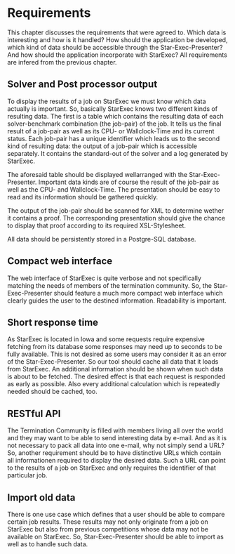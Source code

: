 # Requirements

This chapter discusses the requirements that were agreed to. Which data is interesting and how is it handled? How should the application be developed, which kind of data should be accessible through the Star-Exec-Presenter? And how should the application incorporate with StarExec? All requirements are infered from the previous chapter.

## Solver and Post processor output

To display the results of a job on StarExec we must know which data actually is important. So, basically StarExec knows two different kinds of resulting data. The first is a table which contains the resulting data of each solver-benchmark combination (the job-pair) of the job. It tells us the final result of a job-pair as well as its CPU- or Wallclock-Time and its current status. Each job-pair has a unique identifier which leads us to the second kind of resulting data: the output of a job-pair which is accessible separately. It contains the standard-out of the solver and a log generated by StarExec.

The aforesaid table should be displayed wellarranged with the Star-Exec-Presenter. Important data kinds are of course the result of the job-pair as well as the CPU- and Wallclock-Time. The presentation should be easy to read and its information should be gathered quickly.

The output of the job-pair should be scanned for XML to determine wether it contains a proof. The corresponding presentation should give the chance to display that proof according to its required XSL-Stylesheet.

All data should be persistently stored in a Postgre-SQL database.

## Compact web interface

The web interface of StarExec is quite verbose and not specifically matching the needs of members of the termination community. So, the Star-Exec-Presenter should feature a much more compact web interface which clearly guides the user to the destined information. Readability is important.

## Short response time

As StarExec is located in Iowa and some requests require expensive fetching from its database some responses may need up to seconds to be fully available. This is not desired as some users may consider it as an error of the Star-Exec-Presenter. So our tool should cache all data that it loads from StarExec. An additional information should be shown when such data is about to be fetched. The desired effect is that each request is responded as early as possible. Also every additional calculation which is repeatedly needed should be cached, too.

## RESTful API

The Termination Community is filled with members living all over the world and they may want to be able to send interesting data by e-mail. And as it is not necessary to pack all data into one e-mail, why not simply send a URL? So, another requirement should be to have distinctive URLs which contain all informationen required to display the desired data. Such a URL can point to the results of a job on StarExec and only requires the identifier of that particular job.

## Import old data

There is one use case which defines that a user should be able to compare certain job results. These results may not only originate from a job on StarExec but also from previous competitions whose data may not be available on StarExec. So, Star-Exec-Presenter should be able to import as well as to handle such data.
